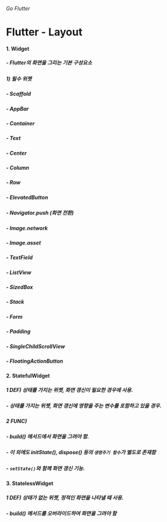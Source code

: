 _Go Flutter_

# Flutter - Layout
#### 1. Widget
##### - Flutter의 화면을 그리는 기본 구성요소
##### 1) 필수 위젯
##### - Scaffold
##### - AppBar
##### - Container
##### - Text
##### - Center
##### - Column
##### - Row
##### - ElevatedButton
##### - Navigator.push (화면 전환)
##### - Image.network
##### - Image.asset
##### - TextField
##### - ListView
##### - SizedBox
##### - Stack
##### - Form
##### - Padding
##### - SingleChildScrollView
##### - FloatingActionButton

#### 2. StatefulWidget
##### 1 DEF) 상태를 가지는 위젯, 화면 갱신이 필요한 경우에 사용.
##### - 상태를 가지는 위젯, 화면 갱신에 영향을 주는 변수를 포함하고 있을 경우.
##### 2 FUNC) 
##### - build() 메서드에서 화면을 그려야 함.
##### - 이 외에도 initState(), dispose() 등의 `생명주기 함수`가 별도로 존재함
##### - `setState()`와 함께 화면 갱신 기능.

#### 3. StatelessWidget
##### 1 DEF) 상태가 없는 위젯, 정적인 화면을 나타낼 때 사용.
##### - build() 메서드를 오버라이드하여 화면을 그려야 함

